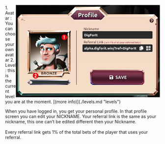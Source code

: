 <img align="right" height="300" src="../_media/profile-screen-nr.png">
1. Avatar : You can choose your own avatar
2. Level : this is the current level you are at the moment. [(more info)](./levels.md "levels")

When you have logged in, you get your personal profile. In that profile screen you can edit your NICKNAME.  Your referral link is the same as your nickname, this one can’t be edited different then your Nickname. <br><br>
Every referral link gets 1% of the total bets of the player that uses your referral.
